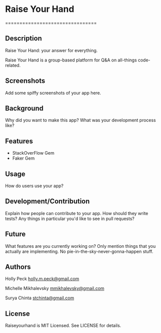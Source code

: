 # Raise Your Hand
================================

## Description

Raise Your Hand: your answer for everything. 

Raise Your Hand is a group-based platform for Q&A on all-things code-related.

## Screenshots

Add some spiffy screenshots of your app here.

## Background

Why did you want to make this app? What was your development process
like?

## Features

- StackOverFlow Gem 
- Faker Gem 

## Usage

How do users use your app?

## Development/Contribution

Explain how people can contribute to your app. How should they write tests?
Any things in particular you'd like to see in pull requests?

## Future

What features are you currently working on? Only mention things that you
actually are implementing. No pie-in-the-sky-never-gonna-happen stuff.

## Authors

Holly Peck 
holly.m.peck@gmail.com

Michelle Mikhalevsky 
mmikhalevsky@gmail.com

Surya Chinta
stchinta@gmail.com

## License

Raiseyourhand is MIT Licensed. See LICENSE for details.